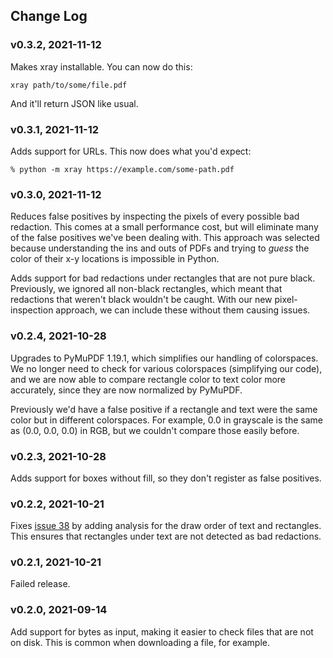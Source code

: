 ## Change Log

### v0.3.2, 2021-11-12

Makes xray installable. You can now do this:

```
xray path/to/some/file.pdf
```

And it'll return JSON like usual.


### v0.3.1, 2021-11-12

Adds support for URLs. This now does what you'd expect:

```
% python -m xray https://example.com/some-path.pdf
```


### v0.3.0, 2021-11-12

Reduces false positives by inspecting the pixels of every possible bad
redaction. This comes at a small performance cost, but will eliminate many of
the false positives we've been dealing with. This approach was selected because
understanding the ins and outs of PDFs and trying to *guess* the color of their
x-y locations is impossible in Python.

Adds support for bad redactions under rectangles that are not pure black.
Previously, we ignored all non-black rectangles, which meant that redactions
that weren't black wouldn't be caught. With our new pixel-inspection approach,
we can include these without them causing issues.


### v0.2.4, 2021-10-28

Upgrades to PyMuPDF 1.19.1, which simplifies our handling of colorspaces. We
no longer need to check for various colorspaces (simplifying our code), and we
are now able to compare rectangle color to text color more accurately, since
they are now normalized by PyMuPDF.

Previously we'd have a false positive if a rectangle and text were the same
color but in different colorspaces. For example, 0.0 in grayscale is the same
as (0.0, 0.0, 0.0) in RGB, but we couldn't compare those easily before.


### v0.2.3, 2021-10-28

Adds support for boxes without fill, so they don't register as false positives.


### v0.2.2, 2021-10-21

Fixes [issue 38](https://github.com/freelawproject/x-ray/issues/38) by adding
analysis for the draw order of text and rectangles. This ensures that
rectangles under text are not detected as bad redactions.

### v0.2.1, 2021-10-21

Failed release.


### v0.2.0, 2021-09-14

Add support for bytes as input, making it easier to check files that are not
on disk. This is common when downloading a file, for example.
